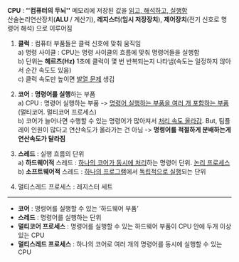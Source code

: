 **CPU** : **''컴퓨터의 두뇌''** 메모리에 저장된 값을 <u>읽고, 해석하고, 실행함</u><br>
    ​		산술논리연산장치(**ALU** / 계산기), **레지스터**(**임시 저장장치**), **제어장치**(전기 신호로 명령어 해석) 으로 이루어짐



1. **클럭** : 컴퓨터 부품들은 클럭 신호에 맞춰 움직임<br>
    a) 명령 사이클 : CPU는 명령 사이클의 흐름에 맞춰 명령어들을 실행함<br>
    b) 단위는 **헤르츠(Hz)** 1초에 클럭이 몇 번 반복되는지 나타냄(속도는 일정하지 않아서 순간 속도도 있음)<br>
    c) 클럭 속도만 높이면 <u>발열 문제</u> 생김

2. **코어** : **명령어를 실행**하는 부품 <br>
    a) CPU : 명령어 실행하는 부품 -> <u>명령어 실행하는 부품을 여러 개 포함하는 부품</u>(멀티코어. 멀티코어 프로세스)<br>
    b) 코어가 늘어나면 수행할 수 있는 명령어가 많아져서 <u>처리 속도 올라감</u>. But, 팀플레이 인원이 많다고 연산속도가 올라가는 건 아님 -> **명령어를 적절하게 분배하는게 연산속도가 달라짐**

3. **스레드** : 실행 흐름의 단위<br>
    a) **하드웨어적** 스레드 : <u>하나의 코어가 동시에 처리</u>하는 명령어 단위. <u>논리 프로세스</u><br>
    b) **소프트웨어적** 스레드 : <u>하나의 프로그램</u>에서 <u>독립적으로 실행</u>되는 단위

4. 멀티스레드 프로세스 : 레지스터 세트


<hr>

* **코어** : 명령어를 실행할 수 있는 ‘하드웨어 부품’<br>
* **스레드** : 명령어를 실행하는 단위 <br>
* **멀티코어 프로세스** : 명령어를 실행할 수 있는 하드웨어 부품이 CPU 안에 두개 이상 있는 CPU<br>
* **멀티스레드 프로세스** : 하나의 코어로 여러 개의 명령어를 동시에 실행할 수 있는 CPU
